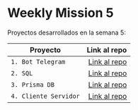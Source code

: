 # Weekly Mission 5

Proyectos desarrollados en la semana 5:

| Proyecto | Link al repo |
| ------------- | -----:|
|`1. Bot Telegram`| [Link al repo](https://github.com/devleon00/fizzbuzz)|
|`2. SQL`|[Link al repo](https://github.com/devleon00/fizzbuzz)|
|`3. Prisma DB`|[Link al repo](https://github.com/devleon00/PrismaDB)|
|`4. Cliente Servidor`|[Link al repo](https://github.com/LaunchX-InnovaccionVirtual/MissionNodeJS)|
